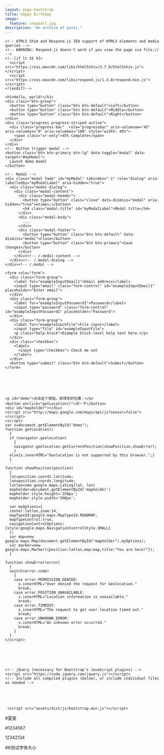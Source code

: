 ```yaml
---
layout: page-bootstrap
title: Happy Birthday
image:
  feature: snowball.jpg
description: "An archive of posts."
---
```


<!DOCTYPE html>
<html>
  <head>
    <title>Bootstrap 101 Template</title>
    <meta name="viewport" content="width=device-width, initial-scale=1.0">
    <!-- Bootstrap -->
    <link href="assets/dist/css/bootstrap.min.css" rel="stylesheet" media="screen">
	
    <!-- HTML5 Shim and Respond.js IE8 support of HTML5 elements and media queries -->
    <!-- WARNING: Respond.js doesn't work if you view the page via file:// -->
    <!--[if lt IE 9]>
      <script src="https://oss.maxcdn.com/libs/html5shiv/3.7.0/html5shiv.js"></script>
      <script src="https://oss.maxcdn.com/libs/respond.js/1.3.0/respond.min.js"></script>
    <![endif]-->
  </head>
  <body>
	  
	<h1>Hello, world!</h1>
	<div class="btn-group">
	  <button type="button" class="btn btn-default">Left</button>
	  <button type="button" class="btn btn-default">Middle</button>
	  <button type="button" class="btn btn-default">Right</button>
	</div>
	<div class="progress progress-striped active">
	  <div class="progress-bar"  role="progressbar" aria-valuenow="45" aria-valuemin="0" aria-valuemax="100" style="width: 45%">
	    <span class="sr-only">45% Complete</span>
	  </div>
	</div>
	<!-- Button trigger modal -->
	<button class="btn btn-primary btn-lg" data-toggle="modal" data-target="#myModal">
	  Launch demo modal
	</button>
	
	<!-- Modal -->
	<div class="modal fade" id="myModal" tabindex="-1" role="dialog" aria-labelledby="myModalLabel" aria-hidden="true">
	  <div class="modal-dialog">
	    <div class="modal-content">
	      <div class="modal-header">
	        <button type="button" class="close" data-dismiss="modal" aria-hidden="true">&times;</button>
	        <h4 class="modal-title" id="myModalLabel">Modal title</h4>
	      </div>
	      <div class="modal-body">
	        ...
	      </div>
	      <div class="modal-footer">
	        <button type="button" class="btn btn-default" data-dismiss="modal">Close</button>
	        <button type="button" class="btn btn-primary">Save changes</button>
	      </div>
	    </div><!-- /.modal-content -->
	  </div><!-- /.modal-dialog -->
	</div><!-- /.modal -->
	
	<form role="form">
	  <div class="form-group">
	    <label for="exampleInputEmail1">Email address</label>
	    <input type="email" class="form-control" id="exampleInputEmail1" placeholder="Enter email">
	  </div>
	  <div class="form-group">
	    <label for="exampleInputPassword1">Password</label>
	    <input type="password" class="form-control" id="exampleInputPassword1" placeholder="Password">
	  </div>
	  <div class="form-group">
	    <label for="exampleInputFile">File input</label>
	    <input type="file" id="exampleInputFile">
	    <p class="help-block">Example block-level help text here.</p>
	  </div>
	  <div class="checkbox">
	    <label>
	      <input type="checkbox"> Check me out
	    </label>
	  </div>
	  <button type="submit" class="btn btn-default">Submit</button>
	</form>
	
	
	
	
	

	<p id="demo">点击这个按钮，获得您的位置：</p>
	<button onclick="getLocation()">试一下</button>
	<div id="mapholder"></div>
	<script src="http://maps.google.com/maps/api/js?sensor=false"></script>
	<script>
	var x=document.getElementById("demo");
	function getLocation()
	  {
	  if (navigator.geolocation)
	    {
	    navigator.geolocation.getCurrentPosition(showPosition,showError);
	    }
	  else{x.innerHTML="Geolocation is not supported by this browser.";}
	  }

	function showPosition(position)
	  {
	  lat=position.coords.latitude;
	  lon=position.coords.longitude;
	  latlon=new google.maps.LatLng(lat, lon)
	  mapholder=document.getElementById('mapholder')
	  mapholder.style.height='250px';
	  mapholder.style.width='500px';

	  var myOptions={
	  center:latlon,zoom:14,
	  mapTypeId:google.maps.MapTypeId.ROADMAP,
	  mapTypeControl:true,
	  navigationControlOptions:{style:google.maps.NavigationControlStyle.SMALL}
	  };
	  var map=new google.maps.Map(document.getElementById("mapholder"),myOptions);
	  var marker=new google.maps.Marker({position:latlon,map:map,title:"You are here!"});
	  }

	function showError(error)
	  {
	  switch(error.code) 
	    {
	    case error.PERMISSION_DENIED:
	      x.innerHTML="User denied the request for Geolocation."
	      break;
	    case error.POSITION_UNAVAILABLE:
	      x.innerHTML="Location information is unavailable."
	      break;
	    case error.TIMEOUT:
	      x.innerHTML="The request to get user location timed out."
	      break;
	    case error.UNKNOWN_ERROR:
	      x.innerHTML="An unknown error occurred."
	      break;
	    }
	  }
	</script>
	
	
	
	
	
	
    <!-- jQuery (necessary for Bootstrap's JavaScript plugins) -->
    <script src="https://code.jquery.com/jquery.js"></script>
    <!-- Include all compiled plugins (below), or include individual files as needed -->
   
   
   
   
   
	 <script src="assets/dist/js/bootstrap.min.js"></script>
  </body>
</html>

#夏斐

#1234567

12342134

##测试字体大小
